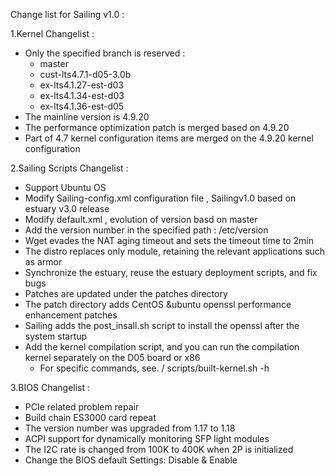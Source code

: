 Change list for Sailing v1.0 :

1.Kernel Changelist :
  - Only the specified branch is reserved :
    - master
    - cust-lts4.7.1-d05-3.0b
    - ex-lts4.1.27-est-d03
    - ex-lts4.1.34-est-d03
    - ex-lts4.1.36-est-d05 
   - The mainline version is 4.9.20
   - The performance optimization patch is merged based on 4.9.20
   - Part of 4.7 kernel configuration items are merged on the 4.9.20 kernel configuration

2.Sailing Scripts Changelist :
  - Support Ubuntu OS
  - Modify Sailing-config.xml configuration file , Sailingv1.0 based on estuary v3.0 release
  - Modify default.xml , evolution of version basd on master
  - Add the version number in the specified path : /etc/version
  - Wget evades the NAT aging timeout and sets the timeout time to 2min
  - The distro replaces only module, retaining the relevant applications such as armor
  - Synchronize the estuary, reuse the estuary deployment scripts, and fix bugs
  - Patches are updated under the patches directory
  - The patch directory adds CentOS &ubuntu openssl performance enhancement patches
  - Sailing adds the post_insall.sh script to install the openssl after the system startup
  - Add the kernel compilation script, and you can run the compilation kernel separately on the D05 board or x86
    - For specific commands, see. / scripts/built-kernel.sh -h

3.BIOS Changelist :
  - PCIe related problem repair
  - Build chain ES3000 card repeat
  - The version number was upgraded from 1.17 to 1.18
  - ACPI support for dynamically monitoring SFP light modules
  - The I2C rate is changed from 100K to 400K when 2P is initialized
  - Change the BIOS default Settings:  <Die Interleaving> Disable & <ECC Support> Enable

